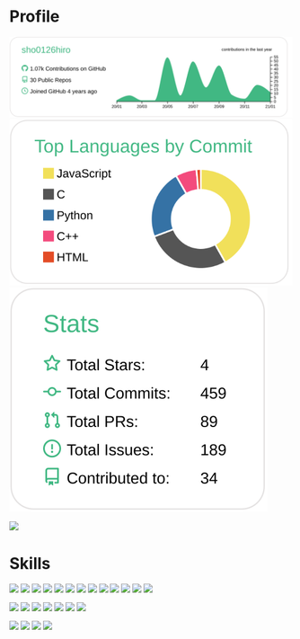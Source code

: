 # Profile

[![](https://raw.githubusercontent.com/sho0126hiro/sho0126hiro/main/profile-summary-card-output/vue/0-profile-details.svg)](https://github.com/vn7n24fzkq/github-profile-summary-cards)
[![](https://raw.githubusercontent.com/sho0126hiro/sho0126hiro/main/profile-summary-card-output/vue/2-most-commit-language.svg)](https://github.com/vn7n24fzkq/github-profile-summary-cards)
[![](https://raw.githubusercontent.com/sho0126hiro/sho0126hiro/main/profile-summary-card-output/vue/3-stats.svg)](https://github.com/vn7n24fzkq/github-profile-summary-cards)

![](https://komarev.com/ghpvc/?username=sho0126hiro&color=green)


# Skills

![](https://img.shields.io/badge/-C-000?style=flat&logo=c)
![](https://img.shields.io/badge/-C++-000?style=flat&logo=cplusplus)
![](https://img.shields.io/badge/-Java-000?style=flat&logo=java)
![](https://img.shields.io/badge/-Kotlin-000?style=flat&logo=kotlin)
![](https://img.shields.io/badge/-Python-000?style=flat&logo=python)
![](https://img.shields.io/badge/-HTML-000?style=flat&logo=html5)
![](https://img.shields.io/badge/-CSS-000?style=flat&logo=css3)
![](https://img.shields.io/badge/-Javascript-000?style=flat&logo=javascript)
![](https://img.shields.io/badge/-Typescirpt-000?style=flat&logo=typescript)
![](https://img.shields.io/badge/-PHP-000?style=flat&logo=php)
![](https://img.shields.io/badge/-Go-000?style=flat&logo=go)
![](https://img.shields.io/badge/-Ruby-000?style=flat&logo=ruby)
![](https://img.shields.io/badge/-Mysql-000?style=flat&logo=mysql)

![](https://img.shields.io/badge/-SpringBoot-000?style=flat&logo=spring)
![](https://img.shields.io/badge/-Pytorch-000?style=flat&logo=pytorch)
![](https://img.shields.io/badge/-Nodejs-000?style=flat&logo=node-dot-js)
![](https://img.shields.io/badge/-Reactjs-000?style=flat&logo=react)
![](https://img.shields.io/badge/-Nextjs-000?style=flat&logo=next-dot-js)
![](https://img.shields.io/badge/-Laravel-000?style=flat&logo=laravel)
![](https://img.shields.io/badge/-Ruby-on-Rails-000?style=flat&logo=rubyonrails)

![](https://img.shields.io/badge/-Firebase-000?style=flat&logo=firebase)
![](https://img.shields.io/badge/-Heroku-000?style=flat&logo=heroku)
![](https://img.shields.io/badge/-Docker-000?style=flat&logo=docker)
![](https://img.shields.io/badge/-Elasticsearch-000?style=flat&logo=elasticsearch)

<!--
**sho0126hiro/sho0126hiro** is a ✨ _special_ ✨ repository because its `README.md` (this file) appears on your GitHub profile.

Here are some ideas to get you started:

- 🔭 I’m currently working on ...
- 🌱 I’m currently learning ...
- 👯 I’m looking to collaborate on ...
- 🤔 I’m looking for help with ...
- 💬 Ask me about ...
- 📫 How to reach me: ...
- 😄 Pronouns: ...
- ⚡ Fun fact: ...
-->
